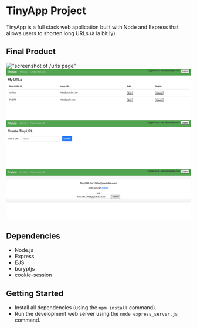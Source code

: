 # TinyApp Project

TinyApp is a full stack web application built with Node and Express that allows users to shorten long URLs (à la bit.ly).

## Final Product

!["screenshot of /urls page"]()
!["screenshot of URLs page"](https://raw.githubusercontent.com/k-henningson/tinyapp/693f5108bb561d12834cacac25368e286f3a3936/docs/urls-page.png)
!["screenshot of URLs new page"](https://raw.githubusercontent.com/k-henningson/tinyapp/e586bd8a96b7d092cbb5ab89e5565825cb31f7e2/docs/urls-new-page.png)
!["screenshot of URLs ID page"](https://raw.githubusercontent.com/k-henningson/tinyapp/693f5108bb561d12834cacac25368e286f3a3936/docs/urls-id-page.png)

## Dependencies

- Node.js
- Express
- EJS
- bcryptjs
- cookie-session

## Getting Started

- Install all dependencies (using the `npm install` command).
- Run the development web server using the `node express_server.js` command.